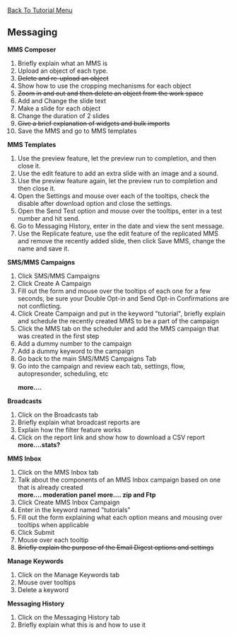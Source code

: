 <a href="/README.md">Back To Tutorial Menu</a>

<h2>Messaging</h2>

<strong>MMS Composer</strong>
<ol>
<li>Briefly explain what an MMS is</li>
<li>Upload an object of each type.</li>
<strike><li>Delete and re-upload an object</li></strike>
<li>Show how to use the cropping mechanisms for each object</li>
<strike><li>Zoom in and out and then delete an object from the work space</li></strike>
<li>Add and Change the slide text </li>
<li>Make a slide for each object</li>
<li>Change the duration of 2 slides</li>
<strike><li>Give a brief explanation of widgets and bulk imports</li></strike>
<li>Save the MMS and go to MMS templates</li>
</ol>

<strong>MMS Templates</strong>

<ol>
<li>Use the preview feature, let the preview run to completion, and then close it.</li>
<li>Use the edit feature to add an extra slide with an image and a sound.</li>
<li>Use the preview feature again, let the preview run to completion and then close it.</li>
<li>Open the Settings and mouse over each of the tooltips, check the disable after download option and close the settings.</li>
<li>Open the Send Test option and mouse over the tooltips, enter in a test number and hit send.</li>
<li>Go to Messaging History, enter in the date and view the sent message.</li>
<li>Use the Replicate feature, use the edit feature of the replicated MMS and remove the recently added slide, then click Save MMS, change the name and save it.</li>
</ol>

<strong>SMS/MMS Campaigns</strong>

<ol>
<li>Click SMS/MMS Campaigns</li>
<li>Click Create A Campaign</li>
<li>Fill out the form and mouse over the tooltips of each one for a few seconds, be sure your Double Opt-in and Send Opt-in Confirmations are not conflicting.</li>
<li>Click Create Campaign and put in the keyword "tutorial", briefly explain and schedule the recently created MMS to be a part of the campaign</li>
<li>Click the MMS tab on the scheduler and add the MMS campaign that was created in the first step</li>
<li>Add a dummy number to the campaign</li>
<li>Add a dummy keyword to the campaign</li>
<li>Go back to the main SMS/MMS Campaigns Tab</li>
<li>Go into the campaign and review each tab, settings, flow, autopresonder, scheduling, etc</li> 



<b> more....</b>

</ol>

<strong>Broadcasts</strong>

<ol>
<li>Click on the Broadcasts tab</li>
<li>Briefly explain what broadcast reports are</li>
<li>Explain how the filter feature works</li>
<li>Click on the report link and show how to download a CSV report</li>
<b> more....stats?</b>

</ol>

<strong>MMS Inbox</strong>

<ol>
<li>Click on the MMS Inbox tab</li>
<li>Talk about the components of an MMS Inbox campaign based on one that is already created</li>
<b> more.... moderation panel</b>
<b> more.... zip and Ftp</b>
<li>Click Create MMS Inbox Campaign</li>
<li>Enter in the keyword named "tutorials"</li>
<li>Fill out the form explaining what each option means and mousing over tooltips when applicable</li>
<li>Click Submit</li>
<li>Mouse over each tooltip</li>
<strike><li>Briefly explain the purpose of the Email Digest options and settings</li></strike>

</ol>

<strong>Manage Keywords</strong>

<ol>
<li>Click on the Manage Keywords tab</li>
<li>Mouse over tooltips</li>
<li>Delete a keyword</li>

</ol>


<strong>Messaging History</strong>

<ol>
<li>Click on the Messaging History tab</li>
<li>Briefly explain what this is and how to use it</li>
</ol>


